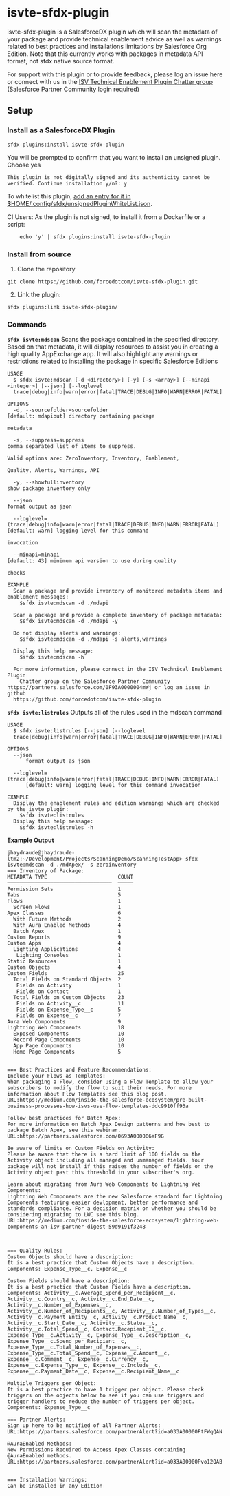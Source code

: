 isvte-sfdx-plugin
==============

isvte-sfdx-plugin is a SalesforceDX plugin which will scan the metadata of your package and provide technical enablement advice as well as warnings related to best practices and installations limitations by Salesforce Org Edition. Note that this currently works with packages in metadata API format, not sfdx native source format.

For support with this plugin or to provide feedback, please log an issue here or connect with us in the [ISV Technical Enablement Plugin
 Chatter group](https://partners.salesforce.com/0F93A0000004mWj) (Salesforce Partner Community login required)

## Setup
### **Install as a SalesforceDX Plugin**

```  
sfdx plugins:install isvte-sfdx-plugin
```
You will be prompted to confirm that you want to install an unsigned plugin. Choose yes
```  
This plugin is not digitally signed and its authenticity cannot be verified. Continue installation y/n?: y
```

To whitelist this plugin, [add an entry for it in $HOME/.config/sfdx/unsignedPluginWhiteList.json](https://developer.salesforce.com/blogs/2017/10/salesforce-dx-cli-plugin-update.html).

CI Users: As the plugin is not signed, to install it from a Dockerfile or a script:
```
    echo 'y' | sfdx plugins:install isvte-sfdx-plugin
```

### **Install from source**
1. Clone the repository
```  
git clone https://github.com/forcedotcom/isvte-sfdx-plugin.git
```
2. Link the plugin:
```
sfdx plugins:link isvte-sfdx-plugin/
```

### **Commands**
**`sfdx isvte:mdscan`**
Scans the package contained in the specified directory. Based on that metadata, it will display resources to assist you in creating a high quality AppExchange app. It will also highlight any warnings or restrictions related to installing the package in specific Salesforce Editions

```
USAGE
  $ sfdx isvte:mdscan [-d <directory>] [-y] [-s <array>] [--minapi <integer>] [--json] [--loglevel 
  trace|debug|info|warn|error|fatal|TRACE|DEBUG|INFO|WARN|ERROR|FATAL]

OPTIONS
  -d, --sourcefolder=sourcefolder                                                   [default: mdapiout] directory containing package 
                                                                                    metadata

  -s, --suppress=suppress                                                           comma separated list of items to suppress.
                                                                                    Valid options are: ZeroInventory, Inventory, Enablement, 
                                                                                    Quality, Alerts, Warnings, API

  -y, --showfullinventory                                                           show package inventory only

  --json                                                                            format output as json

  --loglevel=(trace|debug|info|warn|error|fatal|TRACE|DEBUG|INFO|WARN|ERROR|FATAL)  [default: warn] logging level for this command 
                                                                                    invocation

  --minapi=minapi                                                                   [default: 43] minimum api version to use during quality 
                                                                                    checks

EXAMPLE
  Scan a package and provide inventory of monitored metadata items and enablement messages:
  	$sfdx isvte:mdscan -d ./mdapi

  Scan a package and provide a complete inventory of package metadata:
  	$sfdx isvte:mdscan -d ./mdapi -y

  Do not display alerts and warnings:
  	$sfdx isvte:mdscan -d ./mdapi -s alerts,warnings

  Display this help message:
  	$sfdx isvte:mdscan -h

  For more information, please connect in the ISV Technical Enablement Plugin
    Chatter group on the Salesforce Partner Community https://partners.salesforce.com/0F93A0000004mWj or log an issue in github 
  https://github.com/forcedotcom/isvte-sfdx-plugin

```


**`sfdx isvte:listrules`**
Outputs all of the rules used in the mdscan command
```
USAGE
  $ sfdx isvte:listrules [--json] [--loglevel 
  trace|debug|info|warn|error|fatal|TRACE|DEBUG|INFO|WARN|ERROR|FATAL]

OPTIONS
  --json
      format output as json

  --loglevel=(trace|debug|info|warn|error|fatal|TRACE|DEBUG|INFO|WARN|ERROR|FATAL)
      [default: warn] logging level for this command invocation

EXAMPLE
  Display the enablement rules and edition warnings which are checked by the isvte plugin:
  	$sfdx isvte:listrules
  Display this help message:
  	$sfdx isvte:listrules -h

```

**Example Output**
```
jhaydraude@jhaydraude-ltm2:~/Development/Projects/ScanningDemo/ScanningTestApp> sfdx isvte:mdscan -d ./mdApex/ -s zeroinventory
=== Inventory of Package:
METADATA TYPE                       COUNT
──────────────────────────────────  ─────
Permission Sets                     1
Tabs                                5
Flows                               1
  Screen Flows                      1
Apex Classes                        6
  With Future Methods               2
  With Aura Enabled Methods         4
  Batch Apex                        1
Custom Reports                      9
Custom Apps                         4
  Lighting Applications             4
   Lighting Consoles                1
Static Resources                    1
Custom Objects                      4
Custom Fields                       25
  Total Fields on Standard Objects  2
   Fields on Activity               1
   Fields on Contact                1
  Total Fields on Custom Objects    23
   Fields on Activity__c            11
   Fields on Expense_Type__c        5
   Fields on Expense__c             7
Aura Web Components                 9
Lightning Web Components            18
  Exposed Components                10
  Record Page Components            10
  App Page Components               10
  Home Page Components              5


=== Best Practices and Feature Recommendations:
Include your Flows as Templates:
When packaging a Flow, consider using a Flow Template to allow your subscribers to modify the flow to suit their needs. For more information about Flow Templates see this blog post.
URL:https://medium.com/inside-the-salesforce-ecosystem/pre-built-business-processes-how-isvs-use-flow-templates-ddc9910ff93a

Follow best practices for Batch Apex:
For more information on Batch Apex Design patterns and how best to package Batch Apex, see this webinar.
URL:https://partners.salesforce.com/0693A000006aF9G

Be aware of limits on Custom Fields on Activity:
Please be aware that there is a hard limit of 100 fields on the Activity object including all managed and unmanaged fields. Your package will not install if this raises the number of fields on the Activity object past this threshold in your subscriber's org.

Learn about migrating from Aura Web Components to Lightning Web Components:
Lightning Web Components are the new Salesforce standard for Lightning Components featuring easier devlopment, better performance and standards compliance. For a decision matrix on whether you should be considering migrating to LWC see this blog.
URL:https://medium.com/inside-the-salesforce-ecosystem/lightning-web-components-an-isv-partner-digest-59d9191f3248



=== Quality Rules:
Custom Objects should have a description:
It is a best practice that Custom Objects have a description.
Components: Expense_Type__c, Expense__c

Custom Fields should have a description:
It is a best practice that Custom Fields have a description.
Components: Activity__c.Average_Spend_per_Recipient__c, Activity__c.Country__c, Activity__c.End_Date__c, Activity__c.Number_of_Expenses__c, Activity__c.Number_of_Recipients__c, Activity__c.Number_of_Types__c, Activity__c.Payment_Entity__c, Activity__c.Product_Name__c, Activity__c.Start_Date__c, Activity__c.Status__c, Activity__c.Total_Spend__c, Contact.Recepient_ID__c, Expense_Type__c.Activity__c, Expense_Type__c.Description__c, Expense_Type__c.Spend_per_Recipient__c, Expense_Type__c.Total_Number_of_Expenses__c, Expense_Type__c.Total_Spend__c, Expense__c.Amount__c, Expense__c.Comment__c, Expense__c.Currency__c, Expense__c.Expense_Type__c, Expense__c.Include__c, Expense__c.Payment_Date__c, Expense__c.Recipient_Name__c

Multiple Triggers per Object:
It is a best practice to have 1 trigger per object. Please check triggers on the objects below to see if you can use triggers and trigger handlers to reduce the number of triggers per object.
Components: Expense_Type__c

=== Partner Alerts:
Sign up here to be notified of all Partner Alerts: 
URL:https://partners.salesforce.com/partnerAlert?id=a033A00000FtFWqQAN

@AuraEnabled Methods:
New Permissions Required to Access Apex Classes containing @AuraEnabled methods.
URL:https://partners.salesforce.com/partnerAlert?id=a033A00000Fvo12QAB


=== Installation Warnings:
Can be installed in any Edition
```
